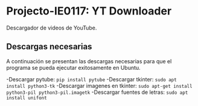# Projecto-IE0117: YT Downloader
Descargador de videos de YouTube.

## Descargas necesarias

A continuación se presentan las descargas necesarias para que el programa se pueda ejecutar exitosamente en Ubuntu.

-Descargar pytube: ```pip install pytube```
-Descargar tkinter: ```sudo apt install python3-tk```
-Descargar imagenes en tkinter: ```sudo apt-get install python3-pil python3-pil.imagetk```
-Descargar fuentes de letras: ```sudo apt install unifont```
